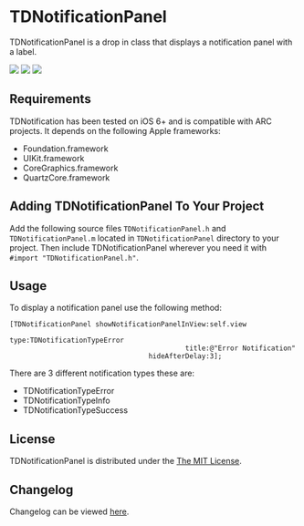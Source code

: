 # TDNotificationPanel
TDNotificationPanel is a drop in class that displays a notification panel with a label.

[![](http://www.tomdiggle.com/assets/images/tdnotificationpanel-error-thumb.png)](http://www.tomdiggle.com/assets/images/tdnotificationpanel-error.png)
[![](http://www.tomdiggle.com/assets/images/tdnotificationpanel-info-thumb.png)](http://www.tomdiggle.com/assets/images/tdnotificationpanel-info)
[![](http://www.tomdiggle.com/assets/images/tdnotificationpanel-success-thumb.png)](http://www.tomdiggle.com/assets/images/tdnotificationpanel-success)

## Requirements
TDNotification has been tested on iOS 6+ and is compatible with ARC projects. It depends on the following Apple frameworks:

- Foundation.framework
- UIKit.framework
- CoreGraphics.framework
- QuartzCore.framework

## Adding TDNotificationPanel To Your Project
Add the following source files `TDNotificationPanel.h` and `TDNotificationPanel.m` located in `TDNotificationPanel` directory to your project. Then include TDNotificationPanel wherever you need it with `#import "TDNotificationPanel.h"`.

## Usage
To display a notification panel use the following method:

```
[TDNotificationPanel showNotificationPanelInView:self.view
											type:TDNotificationTypeError
										   title:@"Error Notification"
								  hideAfterDelay:3];
```

There are 3 different notification types these are:

- TDNotificationTypeError
- TDNotificationTypeInfo
- TDNotificationTypeSuccess

## License

TDNotificationPanel is distributed under the [The MIT License](https://github.com/tomdiggle/tdnotificationpanel/blob/master/LICENSE).

## Changelog
Changelog can be viewed [here](https://github.com/tomdiggle/tdnotificationpanel/blob/master/Changelog.markdown).
